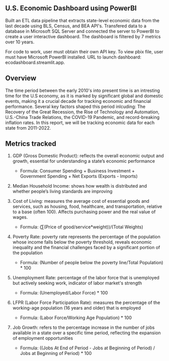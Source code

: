 ## U.S. Economic Dashboard using PowerBI

Built an ETL data pipeline that extracts state-level economic data from the last decade using BLS, Census, and BEA API's. Transfered data to a database in Microsoft SQL Server and connected the server to PowerBI to create a user interactive dashboard. The dashboard is filtered by 7 metrics over 10 years.

For code to work, user must obtain their own API key. To view pbix file, user must have Microsoft PowerBI installed. URL to launch dashboard: ecodashboard.streamlit.app.

## Overview

The time period between the early 2010's into present time is an intresting time for the U.S economy, as it is marked by significant global and domestic events, making it a crucial decade for tracking economic and financial performance. Several key factors shaped this period inlcuding: The Recovery of the Great Recession, the Rise of Technology and Automation, U.S.-China Trade Relations, the COVID-19 Pandemic, and record-breaking inflation rates. In this report, we will be tracking economic data for each state from 2011-2022.

## Metrics tracked

1. GDP (Gross Domestic Product):  reflects the overall economic output and growth, essential for understanding a state’s economic performance
   - Formula: Consumer Spending + Business Investment + Government Spending + Net Exports (Exports - Imports)
     
2. Median Household Income: shows how wealth is distributed and whether people’s living standards are improving

3. Cost of Living:  measures the average cost of essential goods and services, such as housing, food, healthcare, and transportation, relative to a base (often 100). Affects purchasing power and the real value of wages.
   - Formula: (∑(Price of good/service*weight))/(Total Weights)

4. Poverty Rate: poverty rate represents the percentage of the population whose income falls below the poverty threshold, reveals economic inequality and the financial challenges faced by a significant portion of the population
   - Formula: (Number of people below the poverty line/Total Population) * 100
​
5. Unemployment Rate:  percentage of the labor force that is unemployed but actively seeking work, indicator of labor market's strength
   - Formula: (Unemployed/Labor Force) * 100
​
6. LFPR (Labor Force Participation Rate):  measures the percentage of the working-age population (16 years and older) that is employed
   - Formula: (Labor Force/Working Age Population) * 100

7. Job Growth: refers to the percentage increase in the number of jobs available in a state over a specific time period, reflecting the expansion of employment opportunities
   - Formula: ((Jobs At End of Period - Jobs at Beginning of Period) / Jobs at Beginning of Period) * 100

